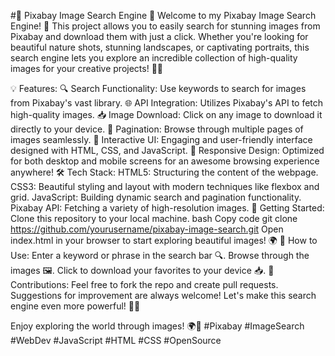 #🌟 Pixabay Image Search Engine 🌟
Welcome to my Pixabay Image Search Engine! 🚀 This project allows you to easily search for stunning images from Pixabay and download them with just a click. Whether you're looking for beautiful nature shots, stunning landscapes, or captivating portraits, this search engine lets you explore an incredible collection of high-quality images for your creative projects! 🎨📸

💡 Features:
🔍 Search Functionality: Use keywords to search for images from Pixabay's vast library.
🌐 API Integration: Utilizes Pixabay's API to fetch high-quality images.
📥 Image Download: Click on any image to download it directly to your device.
🔄 Pagination: Browse through multiple pages of images seamlessly.
🎨 Interactive UI: Engaging and user-friendly interface designed with HTML, CSS, and JavaScript.
🎯 Responsive Design: Optimized for both desktop and mobile screens for an awesome browsing experience anywhere!
🛠️ Tech Stack:
HTML5: Structuring the content of the webpage.
CSS3: Beautiful styling and layout with modern techniques like flexbox and grid.
JavaScript: Building dynamic search and pagination functionality.
Pixabay API: Fetching a variety of high-resolution images.
🚀 Getting Started:
Clone this repository to your local machine.
bash
Copy code
git clone https://github.com/yourusername/pixabay-image-search.git
Open index.html in your browser to start exploring beautiful images! 🌍
🎯 How to Use:
Enter a keyword or phrase in the search bar 🔍.
Browse through the images 🖼️.
Click to download your favorites to your device 📥.
📌 Contributions:
Feel free to fork the repo and create pull requests. Suggestions for improvement are always welcome! Let's make this search engine even more powerful! 💪✨

Enjoy exploring the world through images! 🌍📸 #Pixabay #ImageSearch #WebDev #JavaScript #HTML #CSS #OpenSource


